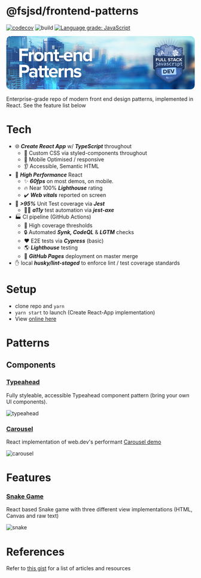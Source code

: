 # @fsjsd/frontend-patterns

[![codecov](https://codecov.io/gh/fsjsd/frontend-patterns/branch/main/graph/badge.svg?token=80RFETMF8Z)](https://codecov.io/gh/fsjsd/frontend-patterns)
![build](https://github.com/fsjsd/frontend-patterns/actions/workflows/coverage.yaml/badge.svg)
[![Language grade: JavaScript](https://img.shields.io/lgtm/grade/javascript/g/fsjsd/frontend-patterns.svg?logo=lgtm&logoWidth=18)](https://lgtm.com/projects/g/fsjsd/frontend-patterns/context:javascript)

![Front-end patterns](https://raw.githubusercontent.com/fsjsd/frontend-patterns/main/.docs/readme-header-fepatterns.jpg)

Enterprise-grade repo of modern front end design patterns, implemented in React. See the feature list below

# Tech

* 🌐 ***Create React App*** w/ ***TypeScript*** throughout
  * 💄 Custom CSS via styled-components throughout
  * 📱 Mobile Optimised / responsive
  * 👂 Accessible, Semantic HTML
* 🚀 ***High Performance*** React
  * ✨ ***60fps*** on most demos, on mobile. 
  * 🔥 Near 100% ***Lighthouse*** rating
  * ✔️ ***Web vitals*** reported on screen
* 💪 ***>95%*** Unit Test coverage via ***Jest***
  * 👩‍🦯 ***a11y*** test automation via ***jest-axe***
* 🏭 CI pipeline (GitHub Actions)
  * 💂 High coverage thresholds
  * 🔒 Automated ***Synk, CodeQL*** & ***LGTM*** checks
  * ❤️ E2E tests via ***Cypress*** (basic)
  * 🌎 ***Lighthouse*** testing
  * 📄 ***GitHub Pages*** deployment on master merge
* ✋ local ***husky/lint-staged*** to enforce lint / test coverage standards

# Setup

- clone repo and `yarn`
- `yarn start` to launch (Create React-App implementation)
- View [online here](https://fsjsd.github.io/frontend-patterns/)

# Patterns

## Components

### [Typeahead](src/features/typeahead/)

Fully styleable, accessible Typeahead component pattern (bring your own UI components).

![typeahead](https://user-images.githubusercontent.com/30638950/163543928-f9e40895-495a-446a-a791-4de5b92350bf.gif)

### [Carousel](src/features/carousel/)

React implementation of web.dev's performant [Carousel demo](https://web.dev/patterns/web-vitals-patterns/)

![carousel](https://user-images.githubusercontent.com/30638950/162620275-5eb59fca-fed7-455b-8e83-6f8de411ccdf.gif)

# Features

### [Snake Game](src/features/snakegame/)

React based Snake game with three different view implementations (HTML, Canvas and raw text)

![snake](https://user-images.githubusercontent.com/30638950/162620411-7b697099-0088-468f-a5b5-9f68d756f187.gif)

# References

Refer to [this gist](https://gist.github.com/fsjsd/149bdb13fb644849a519ad779a1e0e60) for a list of articles 
and resources

